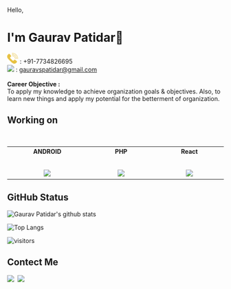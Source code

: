 Hello,
# I'm Gaurav Patidar👋
<img height="25px" src="https://github.com/gauravspatidar/gauravspatidar/blob/main/phone.png?raw=true"> : +91-7734826695<br>
<img height="25px" src="https://github.com/gauravspatidar/gauravspatidar/blob/main/email.webp.png?raw=true"> : gauravspatidar@gmail.com<br>
<br>
<span><strong>Career Objective :</strong></span><br>
To apply my knowledge to achieve organization goals & objectives. Also, to learn new things and apply my potential for the betterment of organization.



## Working on

<br>

<table>
  <tbody>
    <tr valign="top">
      <td width="10%" align="center">
        <span><strong>ANDROID</strong></span><br><br><br>
        <img height="64px" src="https://seeklogo.com/images/A/android-logo-9E4539A7DE-seeklogo.com.png">
      </td>
      <td width="10%" align="center">
        <span><strong>PHP</strong></span><br><br><br>
        <img height="64px" src="https://seeklogo.com/images/P/PHP-logo-0B2FDC4529-seeklogo.com.png">
      </td>
      <td width="10%" align="center">
        <span><strong>React</strong></span><br><br><br>
        <img height="64px" src="https://seeklogo.com/images/R/react-logo-7B3CE81517-seeklogo.com.png">
      </td>
  </tbody>
</table>
 
 ## GitHub Status

![Gaurav Patidar's github stats](https://github-readme-stats.vercel.app/api?username=gauravspatidar&show_icons=true&theme=radical)
<br>

![Top Langs](https://github-readme-stats.vercel.app/api/top-langs/?username=gauravspatidar&show_icons=true&theme=radical)
<br>

![visitors](https://visitor-badge.glitch.me/badge?page_id=gauravspatidar.gauravspatidar)
<br>
## Contect Me

<a href="https://www.linkedin.com/in/gaurav-s-patidar" target="_blank">
    <img align="left" width="24px" src="https://github.com/TheDudeThatCode/TheDudeThatCode/blob/master/Assets/Linkedin.svg" />
  </a>

  <a href="mailto:gauravspatidar@gmail.com" target="_blank">
    <img align="left" width="26px" src="https://github.com/TheDudeThatCode/TheDudeThatCode/blob/master/Assets/Gmail.svg" />
  </a>
